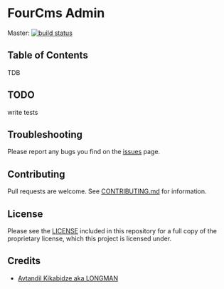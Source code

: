 # FourCms Admin

Master: [![build status](https://gitlab.itdc.ge/fourcms/admin/badges/master/build.svg)](https://gitlab.itdc.ge/fourcms/admin/commits/master)


## Table of Contents

TDB


## TODO

write tests

## Troubleshooting

Please report any bugs you find on the
[issues](https://gitlab.itdc.ge/fourcms/admin/issues) page.

## Contributing

Pull requests are welcome.
See [CONTRIBUTING.md](CONTRIBUTING.md) for information.

## License

Please see the [LICENSE](LICENSE.md) included in this repository for a full copy of the proprietary license,
which this project is licensed under.

## Credits

- [Avtandil Kikabidze aka LONGMAN](https://longman.me)
